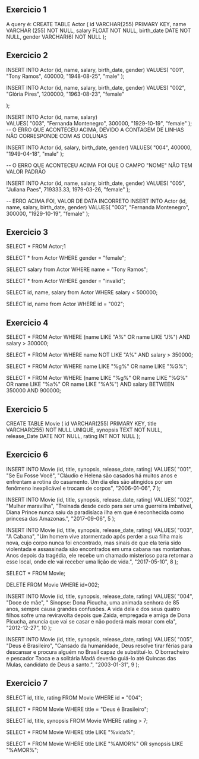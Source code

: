 ## Exercicio 1
A query é:
CREATE TABLE Actor (
    id VARCHAR(255) PRIMARY KEY,
    name VARCHAR (255) NOT NULL,
    salary FLOAT NOT NULL,
    birth_date DATE NOT NULL,
    gender VARCHAR(6) NOT NULL
);

## Exercicio 2
INSERT INTO Actor (id, name, salary, birth_date, gender)
VALUES(
  "001", 
  "Tony Ramos",
  400000,
  "1948-08-25", 
  "male"
);

INSERT INTO Actor (id, name, salary, birth_date, gender)
VALUES(
"002",
"Glória Pires",
1200000,
"1963-08-23",
"female"

);

INSERT INTO Actor (id, name, salary)    
VALUES(
  "003", 
  "Fernanda Montenegro",
  300000,
  "1929-10-19", 
  "female"
);
-- O ERRO QUE ACONTECEU ACIMA, DEVIDO A CONTAGEM DE LINHAS NÃO CORRESPONDE COM AS COLUNAS

INSERT INTO Actor (id, salary, birth_date, gender)
VALUES(
  "004",
  400000,
  "1949-04-18", 
  "male"
);

-- O ERRO QUE ACONTECEU ACIMA FOI QUE O CAMPO "NOME" NÃO TEM VALOR PADRÃO

INSERT INTO Actor (id, name, salary, birth_date, gender)
VALUES(
  "005", 
  "Juliana Paes",
  719333.33,
  1979-03-26, 
  "female"
);

-- ERRO ACIMA FOI, VALOR DE DATA INCORRETO
INSERT INTO Actor (id, name, salary, birth_date, gender)
VALUES(
  "003", 
  "Fernanda Montenegro",
  300000,
  "1929-10-19", 
  "female"
);

## Exercicio 3
 SELECT * FROM Actor;1

 SELECT * from Actor WHERE gender = "female";

 SELECT salary from Actor WHERE name = "Tony Ramos";

 SELECT * from Actor WHERE gender = "invalid";

 SELECT id, name, salary from Actor WHERE salary < 500000;

 SELECT id, name from Actor WHERE id = "002";
## Exercicio 4
 SELECT * FROM Actor
WHERE (name LIKE "A%" OR name LIKE "J%") AND salary > 300000;

SELECT * FROM Actor
WHERE name NOT LIKE "A%" AND salary > 350000;

SELECT * FROM Actor
WHERE name LIKE "%g%" OR name LIKE "%G%";

SELECT * FROM Actor
WHERE 
	(name LIKE "%g%" OR name LIKE "%G%" OR name LIKE "%a%" OR name LIKE "%A%")
  AND salary BETWEEN 350000 AND 900000;

## Exercicio 5
 CREATE TABLE Movie (
		id VARCHAR(255) PRIMARY KEY,
    title VARCHAR(255) NOT NULL UNIQUE,
    synopsis TEXT NOT NULL,
    release_Date DATE NOT NULL,
    rating INT NOT NULL
);

## Exercicio 6
INSERT INTO Movie (id, title, synopsis, release_date, rating) 
VALUES(
	"001",
    "Se Eu Fosse Você",
    "Cláudio e Helena são casados há muitos anos e enfrentam a rotina do casamento.
    Um dia eles são atingidos por um fenômeno inexplicável e trocam de corpos",
	"2006-01-06",
    7
);

INSERT INTO Movie (id, title, synopsis, release_date, rating) 
VALUES(
	"002",
    "Mulher maravilha",
    "Treinada desde cedo para ser uma guerreira imbatível, 
    Diana Prince nunca saiu da paradisíaca ilha em que é reconhecida como princesa das Amazonas.",
	"2017-09-06",
    5
);

INSERT INTO Movie (id, title, synopsis, release_date, rating) 
VALUES(
	"003",
    "A Cabana",
    "Um homem vive atormentado após perder a sua filha mais nova, 
    cujo corpo nunca foi encontrado, mas sinais de que ela teria sido violentada 
    e assassinada são encontrados em uma cabana nas montanhas. Anos depois da tragédia, 
    ele recebe um chamado misterioso para retornar a esse local, onde ele vai receber uma lição de vida.",
	"2017-05-10",
    8
);

SELECT * FROM Movie;

DELETE FROM Movie WHERE id=002;

INSERT INTO Movie (id, title, synopsis, release_date, rating) 
VALUES(
	"004",
    "Doce de mãe",
    " Sinopse: Dona Picucha, uma animada senhora de 85 anos, sempre causa grandes confusões.
    A vida dela e dos seus quatro filhos sofre uma reviravolta depois 
    que Zaida, empregada e amiga de Dona Picucha, anuncia que vai se casar e não poderá mais morar com ela",
	"2012-12-27",
    10
);

INSERT INTO Movie (id, title, synopsis, release_date, rating) 
VALUES(
	"005",
    "Deus é Brasileiro",
    "Cansado da humanidade, Deus resolve tirar férias para descansar e procura alguém no Brasil capaz de substituí-lo. O borracheiro e pescador Taoca e a solitária Madá deverão guiá-lo até Quincas das Mulas, candidato de Deus a santo.",
    "2003-01-31",
    9
);

## Exercicio 7
SELECT id, title, rating FROM Movie WHERE id = "004";

SELECT * FROM Movie WHERE title = "Deus é Brasileiro";

SELECT id, title, synopsis FROM Movie WHERE rating > 7;

SELECT * FROM Movie
WHERE title LIKE "%vida%";

SELECT * FROM Movie
WHERE title LIKE "%AMOR%" OR
      synopsis LIKE "%AMOR%";
      